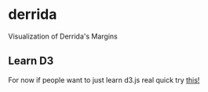 # derrida
Visualization of Derrida's Margins


## Learn D3
For now if people want to just learn d3.js real quick try [this!](https://medium.freecodecamp.org/learn-d3-js-in-5-minutes-c5ec29fb0725)